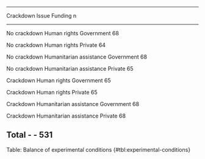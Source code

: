 
-----------------------------------------------------------
Crackdown      Issue                     Funding      n    
-------------- ------------------------- ------------ -----
No crackdown   Human rights              Government   68   

No crackdown   Human rights              Private      64   

No crackdown   Humanitarian assistance   Government   68   

No crackdown   Humanitarian assistance   Private      65   

Crackdown      Human rights              Government   65   

Crackdown      Human rights              Private      65   

Crackdown      Humanitarian assistance   Government   68   

Crackdown      Humanitarian assistance   Private      68   

Total          -                         -            531  
-----------------------------------------------------------

Table: Balance of experimental conditions {#tbl:experimental-conditions}

